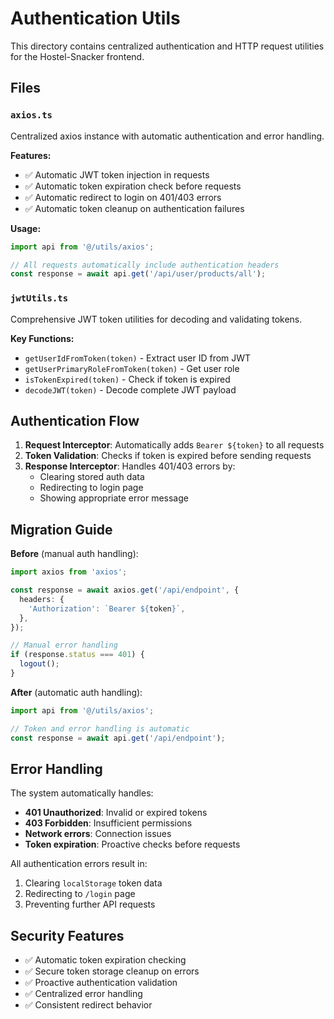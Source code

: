 # Authentication Utils

This directory contains centralized authentication and HTTP request utilities for the Hostel-Snacker frontend.

## Files

### `axios.ts`

Centralized axios instance with automatic authentication and error handling.

**Features:**

- ✅ Automatic JWT token injection in requests
- ✅ Automatic token expiration check before requests
- ✅ Automatic redirect to login on 401/403 errors
- ✅ Automatic token cleanup on authentication failures

**Usage:**

```typescript
import api from '@/utils/axios';

// All requests automatically include authentication headers
const response = await api.get('/api/user/products/all');
```

### `jwtUtils.ts`

Comprehensive JWT token utilities for decoding and validating tokens.

**Key Functions:**

- `getUserIdFromToken(token)` - Extract user ID from JWT
- `getUserPrimaryRoleFromToken(token)` - Get user role
- `isTokenExpired(token)` - Check if token is expired
- `decodeJWT(token)` - Decode complete JWT payload

## Authentication Flow

1. **Request Interceptor**: Automatically adds `Bearer ${token}` to all requests
2. **Token Validation**: Checks if token is expired before sending requests
3. **Response Interceptor**: Handles 401/403 errors by:
    - Clearing stored auth data
    - Redirecting to login page
    - Showing appropriate error message

## Migration Guide

**Before** (manual auth handling):

```typescript
import axios from 'axios';

const response = await axios.get('/api/endpoint', {
  headers: {
    'Authorization': `Bearer ${token}`,
  },
});

// Manual error handling
if (response.status === 401) {
  logout();
}
```

**After** (automatic auth handling):

```typescript
import api from '@/utils/axios';

// Token and error handling is automatic
const response = await api.get('/api/endpoint');
```

## Error Handling

The system automatically handles:

- **401 Unauthorized**: Invalid or expired tokens
- **403 Forbidden**: Insufficient permissions
- **Network errors**: Connection issues
- **Token expiration**: Proactive checks before requests

All authentication errors result in:

1. Clearing `localStorage` token data
2. Redirecting to `/login` page
3. Preventing further API requests

## Security Features

- ✅ Automatic token expiration checking
- ✅ Secure token storage cleanup on errors
- ✅ Proactive authentication validation
- ✅ Centralized error handling
- ✅ Consistent redirect behavior
